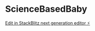 # ScienceBasedBaby

[Edit in StackBlitz next generation editor ⚡️](https://stackblitz.com/~/github.com/VestigiaProject/ScienceBasedBaby)